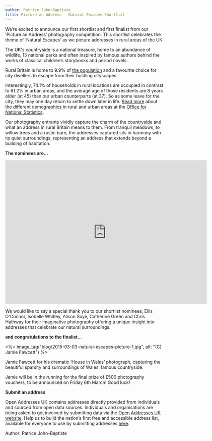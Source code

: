```yaml
---
author: Patrice John-Baptiste
title: Picture an Address - Natural Escapes Shortlist
---
```


We’re excited to announce our first shortlist and first finalist from our ‘Picture an Address’ photography competition. This shortlist celebrates the theme of ‘Natural Escapes’ as we picture addresses in rural areas of the UK.

The UK's countryside is a national treasure, home to an abundance of wildlife, 15 national parks and often inspired by famous authors behind the works of classical children’s storybooks and period novels.

Rural Britain is home to 9.9% of [the population](http://www.tradingeconomics.com/united-kingdom/rural-population-percent-of-total-population-wb-data.html) and a favourite choice for city dwellers to escape from their bustling cityscapes.

Interestingly, 74.1% of households in rural locations are occupied in contrast to 61.2% in urban areas, and the average age of those residents are 8 years older (at 45) than our urban counterparts (at 37). So as some leave for the city, they may one day return to settle down later in life. [Read more](http://www.ons.gov.uk/ons/dcp171776_337939.pdf) about the different demographics in rural and urban areas at the [Office for National Statistics](http://www.ons.gov.uk/ons/index.html).

Our photography entrants vividly capture the charm of the countryside and what an address in rural Britain means to them. From tranquil meadows, to willow trees and a rustic barn, the addresses captured sits in harmony with its quiet surroundings, representing an address that extends beyond a building of habitation.

**The nominees are...**

<iframe src="https://www.flickr.com/photos/129754713@N03/16516349020/in/set-72157651135740181/player/" width="640" height="455" frameborder="0" allowfullscreen webkitallowfullscreen mozallowfullscreen oallowfullscreen msallowfullscreen></iframe>

We would like to say a special thank you to  our shortlist nominees, Ellis O'Connor, Isobelle Whitley, Alison Soye, Catherine Green and Chris Hathway for their imaginative photography offering a unique insight into addresses that celebrate our natural surroundings.

**and congratulations to the finalist...**

<%= image_tag("blog/2015-03-03-natural-escapes-picture-1.jpg", alt: "(C) Jamie Fawcett") %>

Jamie Fawcett for his dramatic ‘House in Wales’ photograph, capturing the beautiful sparsity and surroundings of Wales’ famous countryside.

Jamie will be in the running for the final prize of £500 photography vouchers, to be announced on Friday 6th March! Good luck!

**Submit an address**

Open Addresses UK contains addresses directly provided from individuals and sourced from open data sources. Individuals and organisations are being asked to get involved by submitting data via the [Open Addresses UK website](http://openaddressesuk.org/). Help us to build the nation’s first free and accessible address list, available for everyone to use by submitting addresses [here](http://openaddressesuk.org/).


Author: Patrice John-Baptiste
